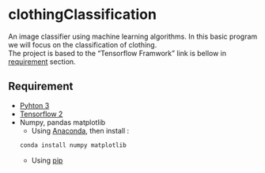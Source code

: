 # clothingClassification
An image classifier using machine learning algorithms. In this basic program we will focus on the classification of clothing.  
The project is based to the <q>Tensorflow Framwork</q> link is bellow in [requirement](https://github.com/faouziMohamed/clothingClassification#requirement) section.  
## Requirement 
- [Pyhton 3](https://www.python.org/downloads/)
- [<span title="Download and install Tensorflow library">Tensorflow</span> 2](https://www.tensorflow.org/install)
- Numpy, pandas matplotlib
  - Using [Anaconda](https://www.anaconda.com/distribution/), then install :  
  ```python bach batch
  conda install numpy matplotlib
  ```
  - Using [pip](https://www.scipy.org/install.html#installing-via-pip)
#
